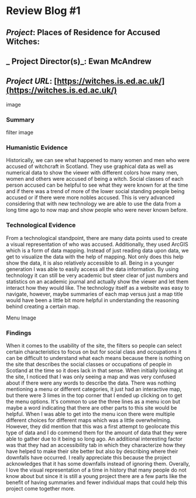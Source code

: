 # Review Blog #1

## _Project_: Places of Residence for Accused Witches:

## _ Project Director(s)_: Ewan McAndrew

## _Project URL_: [https://witches.is.ed.ac.uk/](https://witches.is.ed.ac.uk/)

image

### Summary


filter image 


### Humanistic Evidence

Historically, we can see what happened to many women and men who were accused of witchcraft in Scotland. They use graphical data as well as numerical data to show the viewer with different colors how many men, women and others were accused of being a witch. Social classes of each person accused can be helpful to see what they were known for at the time and if there was a trend of more of the lower social standing people being accused or if there were more nobles accused. This is very advanced considering that with new technology we are able to use the data from a long time ago to now map and show people who were never known before.

### Technological Evidence

From a technological standpoint, there are many data points used to create a visual representation of who was accused. Additionally, they used ArcGIS which is a form of data mapping. Instead of just reading data upon data, we get to visualize the data with the help of mapping. Not only does this help show the data, it is also relatively accessible to all. Being in a younger generation I was able to easily access all the data information. By using technology it can still be very academic but steer clear of just numbers and statistics on an academic journal and actually show the viewer and let them interact how they would like. The technology itself as a website was easy to navigate, however, maybe summaries of each map versus just a map title would have been a little bit more helpful in understanding the reasoning behind creating a certain map.

Menu Image

### Findings 

When it comes to the usability of the site, the filters so people can select certain characteristics to focus on but for social class and occupations it can be difficult to understand what each means because there is nothing on the site that describes the social classes or occupations of people in Scotland at the time so it does lack in that sense. 
When initially looking at the site, I noticed that I was only seeing a map and was very confused about if there were any words to describe the data. There was nothing mentioning a menu or different categories, it just had an interactive map, but there were 3 limes in the top corner that I ended up clicking on to get the menu options. It's common to use the three lines as a menu icon but maybe a word indicating that there are other parts to this site would be helpful. When I was able to get into the menu icon there were multiple different choices for different maps which was a little overwhelming. However, they did mention that this was a first attempt to geolocate this type of data and I do commend them for the amount of data that they were able to gather due to it being so long ago. 
An additional interesting factor was that they had an accessibility tab in which they characterize how they have helped to make their site better but also by describing where their downfalls have occurred. I really appreciate this because the project acknowledges that it has some downfalls instead of ignoring them. Overally, I love the visual representation of a time in history that many people do not know about but since it is still a young project there are a few parts like the benefit of having summaries and fewer individual maps that could help this project come together more.

